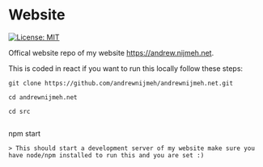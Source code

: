 # Website

[![License: MIT](https://img.shields.io/badge/License-MIT-yellow.svg)](https://opensource.org/licenses/MIT)  

Offical website repo of my website https://andrew.nijmeh.net. 

This is coded in react if you want to run this locally follow these steps:

```
git clone https://github.com/andrewnijmeh/andrewnijmeh.net.git
```
```
cd andrewnijmeh.net
```
```
cd src
```
```npm i
```
npm start
```
> This should start a development server of my website make sure you have node/npm installed to run this and you are set :)


